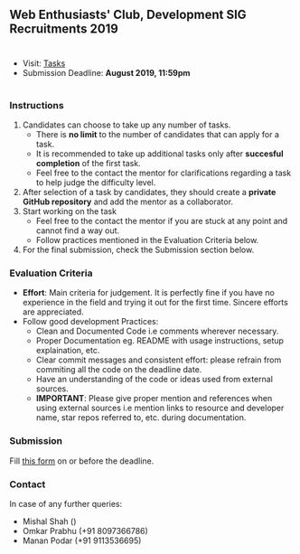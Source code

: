 ## Web Enthusiasts' Club, Development SIG Recruitments 2019

#
* Visit: [Tasks](https://github.com/WebClub-NITK/WebClubDevRecruitments_2019/blob/master/RECRUITMENTS_2019.md)
* Submission Deadline: **August 2019, 11:59pm**
#

### Instructions
1. Candidates can choose to take up any number of tasks.
	* There is **no limit** to the number of candidates that can apply for a task.
	* It is recommended to take up additional tasks only after **succesful completion** of the first task.
	* Feel free to the contact the mentor for clarifications regarding a task to help judge the difficulty level. 
3. After selection of a task by candidates, they should create a **private GitHub repository** and add the mentor as a collaborator.
4. Start working on the task
	* Feel free to the contact the mentor if you are stuck at any point and cannot find a way out.
	* Follow practices mentioned in the Evaluation Criteria below. 
5. For the final submission, check the Submission section below.

### Evaluation Criteria
* **Effort**: Main criteria for judgement. It is perfectly fine if you have no experience in the field and trying it out for the first time. Sincere efforts are appreciated.
* Follow good development Practices:
	* Clean and Documented Code i.e comments wherever necessary.
	* Proper Documentation eg. README with usage instructions, setup explaination, etc. 
	* Clear commit messages and consistent effort: please refrain from commiting all the code on the deadline date.
	* Have an understanding of the code or ideas used from external sources.
	* **IMPORTANT**: Please give proper mention and references when using external sources i.e mention links to resource and developer name, star repos referred to, etc. during documentation.

### Submission
Fill [this form]() on or before the deadline.

### Contact
In case of any further queries: 
* Mishal Shah ()
* Omkar Prabhu (+91 8097366786)
* Manan Podar (+91 9113536695)
